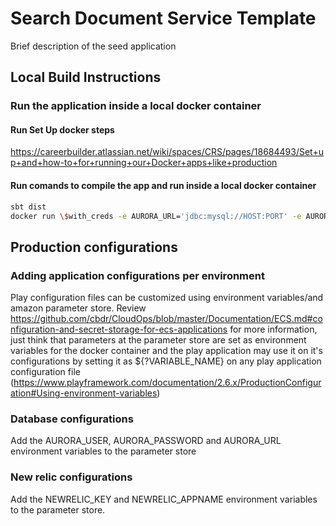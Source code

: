 # Search Document Service Template
Brief description of the seed application

## Local Build Instructions

### Run the application inside a local docker container

#### Run Set Up docker steps

https://careerbuilder.atlassian.net/wiki/spaces/CRS/pages/18684493/Set+up+and+how-to+for+running+our+Docker+apps+like+production

#### Run comands to compile the app and run inside a local docker container

```sh
sbt dist
docker run \$with_creds -e AURORA_URL='jdbc:mysql://HOST:PORT' -e AURORA_USER='USER' -e AURORA_PASSWORD='PWD' -p 80:80 <DOCKER_REPO_NAME>
```

## Production configurations

### Adding application configurations per environment

Play configuration files can be customized using environment variables/and amazon parameter store. Review https://github.com/cbdr/CloudOps/blob/master/Documentation/ECS.md#configuration-and-secret-storage-for-ecs-applications for more information, just think that parameters at the parameter store are set as environment variables for the docker container and the play application may use it on it's configurations by setting it as ${?VARIABLE_NAME} on any play application configuration file (https://www.playframework.com/documentation/2.6.x/ProductionConfiguration#Using-environment-variables)

### Database configurations 

Add the AURORA_USER, AURORA_PASSWORD and AURORA_URL environment variables to the parameter store

### New relic configurations

Add the NEWRELIC_KEY and NEWRELIC_APPNAME environment variables to the parameter store.